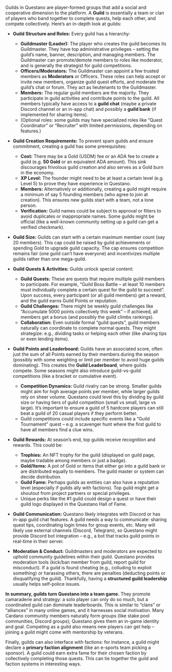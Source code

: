 Guilds in Questano are player-formed groups that add a social and cooperative dimension to the platform. A **Guild** is essentially a team or clan of players who band together to complete quests, help each other, and compete collectively. Here’s an in-depth look at guilds:

- **Guild Structure and Roles:** Every guild has a hierarchy:

    - **Guildmaster (Leader):** The player who creates the guild becomes its Guildmaster. They have top administrative privileges – setting the guild’s name, banner, description, and managing members. The Guildmaster can promote/demote members to roles like moderator, and is generally the strategist for guild competitions.
    - **Officers/Moderators:** The Guildmaster can appoint a few trusted members as **Moderators** or Officers. These roles can help accept or invite new members, organize guild quest efforts, and moderate the guild’s chat or forum. They act as lieutenants to the Guildmaster.
    - **Members:** The regular guild members are the majority. They participate in guild activities and contribute points to the guild. All members typically have access to a **guild chat** (maybe a private Discord channel or an in-app chat) and possibly a **guild bank** (if implemented for sharing items).
    - (Optional roles: some guilds may have specialized roles like “Quest Coordinator” or “Recruiter” with limited permissions, depending on features.)

- **Guild Creation Requirements:** To prevent spam guilds and ensure commitment, creating a guild has some prerequisites:

    - **Cost:** There may be a Gold (USDM) fee or an ADA fee to create a guild (e.g. **50 Gold** or an equivalent ADA amount). This sink discourages frivolous guild creation and also serves as a Gold burn in the economy.
    - **XP Level:** The founder might need to be at least a certain level (e.g. Level 5) to prove they have experience in Questano.
    - **Members:** Alternatively or additionally, creating a guild might require a minimum of say 5 founding members (who agree to join at creation). This ensures new guilds start with a team, not a lone person.
    - **Verification:** Guild names could be subject to approval or filters to avoid duplicates or inappropriate names. Some guilds might be official (like a well-known community setting up a guild can get a verified checkmark).

- **Guild Size:** Guilds can start with a certain maximum member count (say 20 members). This cap could be raised by guild achievements or spending Gold to upgrade guild capacity. The cap ensures competition remains fair (one guild can’t have everyone) and incentivizes multiple guilds rather than one mega-guild.

- **Guild Quests & Activities:** Guilds unlock special content:

    - **Guild Quests:** These are quests that require multiple guild members to participate. For example, “Guild Boss Battle – at least 10 members must individually complete a certain quest for the guild to succeed”. Upon success, every participant (or all guild members) get a reward, and the guild earns Guild Points or reputation.
    - **Guild Challenges:** There might be weekly guild challenges like “Accumulate 5000 points collectively this week” – if achieved, all members get a bonus (and possibly the guild climbs rankings).
    - **Collaboration:** Even outside formal “guild quests”, guild members naturally can coordinate to complete normal quests. They might strategize: e.g., dividing tasks or helping each other (like sharing tips or even lending items).

- **Guild Points and Leaderboard:** Guilds have an associated score, often just the sum of all Points earned by their members during the season (possibly with some weighting or limit per member to avoid huge guilds dominating). This creates the **Guild Leaderboard**, where guilds compete. Some seasons might also introduce guild-vs-guild competitions (like a bracket or cumulative event).

    - **Competition Dynamics:** Guild rivalry can be strong. Smaller guilds might aim for high average points per member, while larger guilds rely on sheer volume. Questano could level this by dividing by guild size or having tiers of guild competition (small vs small, large vs large). It’s important to ensure a guild of 5 hardcore players can still beat a guild of 20 casual players if they perform better.
    - Guild competitions could include specific events like a “Guild Tournament” quest – e.g. a scavenger hunt where the first guild to have all members find a clue wins.

- **Guild Rewards:** At season’s end, top guilds receive recognition and rewards. This could be:

    - **Trophies:** An NFT trophy for the guild (displayed on guild page, maybe tradable among members or just a badge).
    - **Gold/Items:** A pot of Gold or items that either go into a guild bank or are distributed equally to members. The guild master or system can decide distribution.
    - **Guild Fame:** Perhaps guilds as entities can also have a reputation level (especially if guilds ally with factions). Top guild might get a shoutout from project partners or special privileges.
    - Unique perks like the #1 guild could design a quest or have their guild logo displayed in the Questano Hall of Fame.

- **Guild Communication:** Questano likely integrates with Discord or has in-app guild chat features. A guild needs a way to communicate: sharing quest tips, coordinating login times for group events, etc. Many will likely use external channels (Discord, Telegram), so Questano might provide Discord bot integration – e.g., a bot that tracks guild points in real-time in their server.

- **Moderation & Conduct:** Guildmasters and moderators are expected to uphold community guidelines within their guild. Questano provides moderation tools (kick/ban member from guild, report guild for misconduct). If a guild is found cheating (e.g., colluding to exploit something) or harassing others, there are penalties (deducting points or disqualifying the guild). Thankfully, having a **structured guild leadership** usually helps self-police issues.


**In summary, guilds turn Questano into a team game.** They promote camaraderie and strategy: a solo player can only do so much, but a coordinated guild can dominate leaderboards. This is similar to “clans” or “alliances” in many online games, and it harnesses social motivation. Many Cardano community members naturally form groups (like stake pool communities, Discord groups); Questano gives them an in-game identity and goal. Competing as a guild also means new players can get help – joining a guild might come with mentorship by veterans.

Finally, guilds can also interface with factions: for instance, a guild might declare a **primary faction alignment** (like an e-sports team picking a sponsor). A guild could earn extra fame for their chosen faction by collectively completing those quests. This can tie together the guild and faction systems in interesting ways.